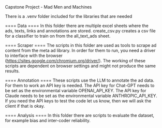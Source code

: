 Capstone Project - Mad Men and Machines

There is a .venv folder included for the libraries that are needed

==== Data ====
In this folder there are multiple excel sheets where the ads, texts, links and annotations are stored.
create_csv.py creates a csv file for a classifier to train on from the all_text_ads sheet.

==== Scraper ====
The scripts in this folder are used as tools to scrape ad content from the meta ad library. In order for them to run, you need a driver to interface with the browser (https://sites.google.com/chromium.org/driver/). The working of these scripts are dependent on browser settings and might not produce the same results.

==== Annotation ====
These scripts use the LLM to annotate the ad data. For them to work an API key is needed. The API key for Chat-GPT needs to be set as the environmental variable OPENAI_API_KEY. The API key for Claude needs to be set as the environmental variable ANTHROPIC_API_KEY. If you need the API keys to test the code let us know, then we will ask the client if that is okay.

==== Analysis ====
In this folder there are scripts to evaluate the dataset, for example bias and inter-coder reliability.
